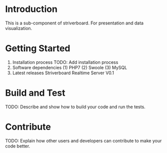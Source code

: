 # Introduction 
This is a sub-component of striverboard. For presentation and data visualization.

# Getting Started
1.	Installation process
TODO: Add installation process
2.	Software dependencies
(1) PHP7
(2) Swoole
(3) MySQL
3.	Latest releases
Striverboard Realtime Server V0.1

# Build and Test
TODO: Describe and show how to build your code and run the tests. 

# Contribute
TODO: Explain how other users and developers can contribute to make your code better. 
